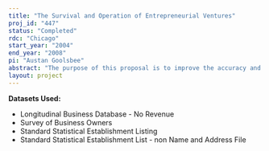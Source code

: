 ```yaml
---
title: "The Survival and Operation of Entrepreneurial Ventures"
proj_id: "447"
status: "Completed"
rdc: "Chicago"
start_year: "2004"
end_year: "2008"
pi: "Austan Goolsbee"
abstract: "The purpose of this proposal is to improve the accuracy and quality of the ongoing Survey of Business Owners by helping distinguish true entrepreneurial ventures from individuals with small amounts of supplemental income and by addressing some of the difficulties arising from follow-up surveys of small firms that have gone out of business. It will do this by studying the economic determinants of the survival and operation of legitimate entrepreneurial ventures. The project will use information from the 1992 Characteristics of Business Owners (CBO) survey on the health and operation of businesses in 1992 and 1994 further matched to the establishment lists (SSEL) and, where possible, the Longitudinal Business Database (LBD) and the future release of the Survey of Business Owners (SBO) to examine the survival and operation of entrepreneurs. It will look at two basic areas. The first is determining what economic factors influence the probability of survival for entrepreneurial firms. This will focus particularly on local credit conditions and local economic growth as well as on the influence of direct government support to entrepreneurs at the state and local level. The determinants of small firm survival are directly tied to the difficulties of follow-up activity required by the Census Bureau. The second is examining the impact of taxes (and some regulations) on the operation and offerings of the entrepreneurial firms. This will focus specifically on the subjects of how marginal income tax rates affect the hours that entrepreneurs choose to work on their businesses, how much income they report and the likelihood of hiring employees, as well as the role that they play on the likelihood that small businesses offer health insurance, pension plans, or medical leave to their workers, and to the probability that they operate the business out of the owner's home. Each of these subjects is correlated with a business being a true entrepreneurial venture (people with small amounts of supplemental income are unlikely to work long hours on the job, hire employees, offer health, pension or family leave, or move their businesses out of the home). The CBO, with its detailed micro level observations and ability to follow individuals across time even beyond the time frame of the survey by matching to the SSEL and the LBD, gives a unique opportunity to answer such questions. While the CBO is a sample of people with Schedule C income (as well as some partnerships), it avoids the typical problems of using tax return data by providing extensive information about the characteristics of the business owner, their background, and the like. This makes it the ideal basis for such a project."
layout: project
---
```


**Datasets Used:**

  - Longitudinal Business Database - No Revenue 
  - Survey of Business Owners 
  - Standard Statistical Establishment Listing 
  - Standard Statistical Establishment List - non Name and Address File 

